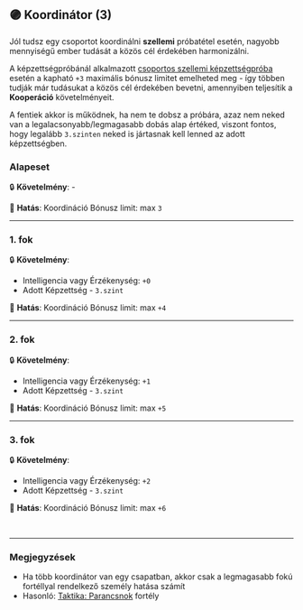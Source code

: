 ## 🟣 Koordinátor (3)

Jól tudsz egy csoportot koordinálni **szellemi** próbatétel esetén, nagyobb mennyiségű ember tudását a közös cél érdekében harmonizálni.

A képzettségpróbánál alkalmazott [csoportos szellemi képzettségpróba](../037_csoportos_kepzettsegproba.md#%EF%B8%8F-2-csoportos-szellemi-k%C3%A9pzetts%C3%A9gpr%C3%B3ba) esetén a kapható `+3` maximális bónusz limitet emelheted meg - így többen tudják már tudásukat a közös cél érdekében bevetni, amennyiben teljesítik a **Kooperáció** követelményeit.

A fentiek akkor is működnek, ha nem te dobsz a próbára, azaz nem neked van a legalacsonyabb/legmagasabb dobás alap értéked, viszont fontos, hogy legalább `3.szinten` neked is jártasnak kell lenned az adott képzettségben.

### Alapeset

🔒 **Követelmény**: -

🌟 **Hatás**: Koordináció Bónusz limit: max `3`

---
### 1. fok

🔒 **Követelmény**:
- Intelligencia vagy Érzékenység: `+0`
- Adott Képzettség - `3.szint`

🌟 **Hatás**: Koordináció Bónusz limit: max `+4`

---
### 2. fok

🔒 **Követelmény**:
- Intelligencia vagy Érzékenység: `+1`
- Adott Képzettség - `3.szint`

🌟 **Hatás**: Koordináció Bónusz limit: max `+5`

---
### 3. fok

🔒 **Követelmény**:
- Intelligencia vagy Érzékenység: `+2`
- Adott Képzettség - `3.szint`

🌟 **Hatás**: Koordináció Bónusz limit: max `+6`

<br />

---
### Megjegyzések

- Ha több koordinátor van egy csapatban, akkor csak a legmagasabb fokú fortéllyal rendelkező személy hatása számít
- Hasonló: [Taktika: Parancsnok](../fortelyok.harci/taktika_parancsnok.md) fortély

<br />
